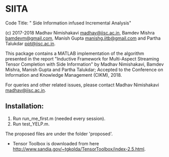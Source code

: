 # SIITA
Code Title: " Side Information infused Incremental Analysis"

(c) 2017-2018 Madhav Nimishakavi <madhav@iisc.ac.in>, Bamdev Mishra <bamdevm@gmail.com>, Manish Gupta <manishg.iitb@gmail.com> and Partha Talukdar <ppt@iisc.ac.in>.

This package contains a MATLAB implementation of the algorithm presented in the report 
"Inductive Framework for Multi-Aspect Streaming Tensor Completion with Side Information" by Madhav Nimishakavi, Bamdev Mishra, Manish Gupta and Partha Talukdar; Accepted to the Conference on Information and Knowledge Management (CIKM), 2018.

For queries and other related issues, please contact Madhav Nimishakavi <madhav@iisc.ac.in>.


## Installation:

1) Run run_me_first.m (needed every session).
2) Run test_YELP.m. 

The proposed files are under the folder 'proposed'.

- Tensor Toolbox is downloaded from here http://www.sandia.gov/~tgkolda/TensorToolbox/index-2.5.html.
